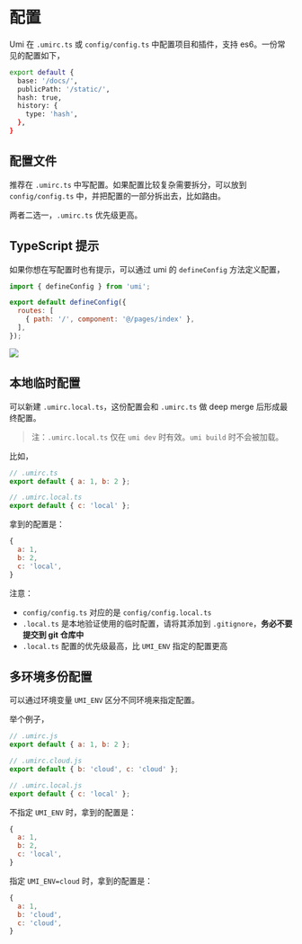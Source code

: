 # 配置

Umi 在 `.umirc.ts` 或 `config/config.ts` 中配置项目和插件，支持 es6。一份常见的配置如下，

```bash
export default {
  base: '/docs/',
  publicPath: '/static/',
  hash: true,
  history: {
    type: 'hash',
  },
}
```

## 配置文件

推荐在 `.umirc.ts` 中写配置。如果配置比较复杂需要拆分，可以放到 `config/config.ts` 中，并把配置的一部分拆出去，比如路由。

两者二选一，`.umirc.ts` 优先级更高。

## TypeScript 提示

如果你想在写配置时也有提示，可以通过 umi 的 `defineConfig` 方法定义配置，

```js
import { defineConfig } from 'umi';

export default defineConfig({
  routes: [
    { path: '/', component: '@/pages/index' },
  ],
});
```

![](https://img.alicdn.com/tfs/TB1EV1pv.T1gK0jSZFhXXaAtVXa-1204-838.png)

## 本地临时配置

可以新建 `.umirc.local.ts`，这份配置会和 `.umirc.ts` 做 deep merge 后形成最终配置。

> 注：`.umirc.local.ts` 仅在 `umi dev` 时有效。`umi build` 时不会被加载。

比如，

```js
// .umirc.ts
export default { a: 1, b: 2 };

// .umirc.local.ts
export default { c: 'local' };
```

拿到的配置是：

```js
{
  a: 1,
  b: 2,
  c: 'local',
}
```

注意：

* `config/config.ts` 对应的是 `config/config.local.ts`
* `.local.ts` 是本地验证使用的临时配置，请将其添加到 `.gitignore`，**务必不要提交到 git 仓库中**
* `.local.ts` 配置的优先级最高，比 `UMI_ENV` 指定的配置更高

## 多环境多份配置

可以通过环境变量 `UMI_ENV` 区分不同环境来指定配置。

举个例子，

```js
// .umirc.js
export default { a: 1, b: 2 };

// .umirc.cloud.js
export default { b: 'cloud', c: 'cloud' };

// .umirc.local.js
export default { c: 'local' };
```

不指定 `UMI_ENV` 时，拿到的配置是：

```js
{
  a: 1,
  b: 2,
  c: 'local',
}
```

指定 `UMI_ENV=cloud` 时，拿到的配置是：

```js
{
  a: 1,
  b: 'cloud',
  c: 'cloud',
}
```
